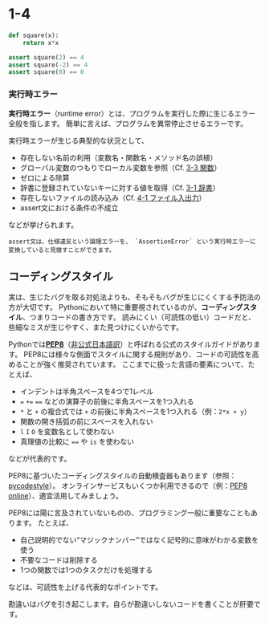 # 1-4
```py
def square(x):
    return x*x

assert square(2) == 4
assert square(-2) == 4
assert square(0) == 0
```

### 実行時エラー

**実行時エラー**（runtime error）とは、プログラムを実行した際に生じるエラー全般を指します。
簡単に言えば、プログラムを異常停止させるエラーです。

実行時エラーが生じる典型的な状況として、

* 存在しない名前の利用（変数名・関数名・メソッド名の誤植）
* グローバル変数のつもりでローカル変数を参照（Cf. [3-3 関数](../3/3-3.ipynb)）
* ゼロによる除算
* 辞書に登録されていないキーに対する値を取得（Cf. [3-1 辞書](../3/3-1.ipynb)）
* 存在しないファイルの読み込み（Cf. [4-1 ファイル入出力](../4/4-1.ipynb)）
* assert文における条件の不成立

などが挙げられます。

```
assert文は、仕様違反という論理エラーを、 `AssertionError` という実行時エラーに変換していると見做すことができます。
```

## コーディングスタイル

実は、生じたバグを取る対処法よりも、そもそもバグが生じにくくする予防法の方が大切です。
Pythonにおいて特に重要視されているのが、**コーディングスタイル**、つまりコードの書き方です。
読みにくい（可読性の低い）コードだと、些細なミスが生じやすく、また見つけにくいからです。

Pythonでは[**PEP8**](https://www.python.org/dev/peps/pep-0008/)（[非公式日本語訳](http://pep8-ja.readthedocs.io/ja/latest/)）と呼ばれる公式のスタイルガイドがあります。
PEP8には様々な側面でスタイルに関する規則があり、コードの可読性を高めることが強く推奨されています。
ここまでに扱った言語の要素について、たとえば、

* インデントは半角スペースを4つで1レベル
* `=` `+=` `==` などの演算子の前後に半角スペースを1つ入れる
* `*` と `+` の複合式では `+` の前後に半角スペースを1つ入れる（例：`2*x + y`）
* 関数の開き括弧の前にスペースを入れない
* `l` `I` `O` を変数名として使わない
* 真理値の比較に `==` や `is` を使わない

などが代表的です。

PEP8に基づいたコーディングスタイルの自動検査器もあります（参照：[pycodestyle](https://pypi.org/project/pycodestyle/)）。
オンラインサービスもいくつか利用できるので（例：[PEP8 online](http://pep8online.com/)）、適宜活用してみましょう。

PEP8には陽に言及されていないものの、プログラミング一般に重要なこともあります。
たとえば、

* 自己説明的でない“マジックナンバー”ではなく記号的に意味がわかる変数を使う
* 不要なコードは削除する
* 1つの関数では1つのタスクだけを処理する

などは、可読性を上げる代表的なポイントです。

勘違いはバグを引き起こします。自らが勘違いしないコードを書くことが肝要です。